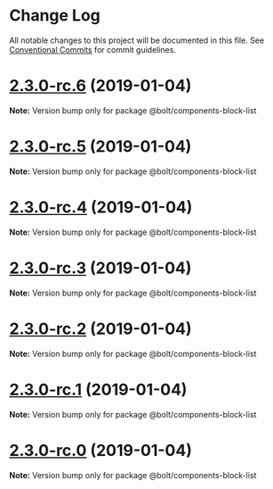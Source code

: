 # Change Log

All notable changes to this project will be documented in this file.
See [Conventional Commits](https://conventionalcommits.org) for commit guidelines.

# [2.3.0-rc.6](https://github.com/bolt-design-system/bolt/compare/v2.3.0-rc.5...v2.3.0-rc.6) (2019-01-04)

**Note:** Version bump only for package @bolt/components-block-list





# [2.3.0-rc.5](https://github.com/bolt-design-system/bolt/compare/v2.3.0-rc.4...v2.3.0-rc.5) (2019-01-04)

**Note:** Version bump only for package @bolt/components-block-list





# [2.3.0-rc.4](https://github.com/bolt-design-system/bolt/compare/v2.3.0-rc.3...v2.3.0-rc.4) (2019-01-04)

**Note:** Version bump only for package @bolt/components-block-list





# [2.3.0-rc.3](https://github.com/bolt-design-system/bolt/compare/v2.3.0-rc.2...v2.3.0-rc.3) (2019-01-04)

**Note:** Version bump only for package @bolt/components-block-list





# [2.3.0-rc.2](https://github.com/bolt-design-system/bolt/compare/v2.3.0-rc.1...v2.3.0-rc.2) (2019-01-04)

**Note:** Version bump only for package @bolt/components-block-list





# [2.3.0-rc.1](https://github.com/bolt-design-system/bolt/compare/vv2.3.0-rc.0...v2.3.0-rc.1) (2019-01-04)

**Note:** Version bump only for package @bolt/components-block-list





# [2.3.0-rc.0](https://github.com/bolt-design-system/bolt/compare/v2.2.1...v2.3.0-rc.0) (2019-01-04)

**Note:** Version bump only for package @bolt/components-block-list
